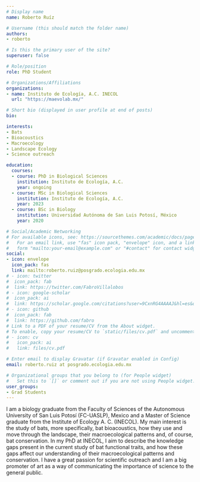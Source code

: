 ```yaml
---
# Display name
name: Roberto Ruíz 

# Username (this should match the folder name)
authors:
- roberto

# Is this the primary user of the site?
superuser: false

# Role/position
role: PhD Student

# Organizations/Affiliations
organizations:
- name: Instituto de Ecología, A.C. INECOL
  url: "https://maevolab.mx/"

# Short bio (displayed in user profile at end of posts)
bio: 

interests:
- Bats
- Bioacoustics
- Macroecology
- Landscape Ecology
- Science outreach

education:
  courses:
  - course: PhD in Biological Sciences
    institution: Instituto de Ecología, A.C. 
    year: ongoing
  - course: MSc in Biological Sciences
    institution: Instituto de Ecología, A.C. 
    year: 2023
  - course: BSc in Biology
    institution: Universidad Autónoma de San Luis Potosí, México
    year: 2020

# Social/Academic Networking
# For available icons, see: https://sourcethemes.com/academic/docs/page-builder/#icons
#   For an email link, use "fas" icon pack, "envelope" icon, and a link in the
#   form "mailto:your-email@example.com" or "#contact" for contact widget.
social:
- icon: envelope
  icon_pack: fas
  link: mailto:roberto.ruiz@posgrado.ecologia.edu.mx
# - icon: twitter
#  icon_pack: fab
#  link: https://twitter.com/FabroVillalobos
# - icon: google-scholar
#  icon_pack: ai
#  link: https://scholar.google.com/citations?user=9CxnRG4AAAAJ&hl=es&oi=ao
# - icon: github
#  icon_pack: fab
#  link: https://github.com/fabro
# Link to a PDF of your resume/CV from the About widget.
# To enable, copy your resume/CV to `static/files/cv.pdf` and uncomment the lines below.
# - icon: cv
#   icon_pack: ai
#   link: files/cv.pdf

# Enter email to display Gravatar (if Gravatar enabled in Config)
email: roberto.ruiz at posgrado.ecologia.edu.mx

# Organizational groups that you belong to (for People widget)
#   Set this to `[]` or comment out if you are not using People widget.
user_groups:
- Grad Students
---
```


I am a biology graduate from the Faculty of Sciences of the Autonomous University of San Luis Potosí (FC-UASLP), Mexico and a Master of Science graduate from the Institute of Ecology A. C. (INECOL). My main interest is the study of bats, more specifically, bat bioacoustics, how they use and move through the landscape, their macroecological patterns and, of course, bat conservation. In my PhD at INECOL, I aim to describe the knowledge gaps present in the current study of bat functional traits, and how these gaps affect our understanding of their macroecological patterns and conservation. I have a great passion for scientific outreach and I am a big promoter of art as a way of communicating the importance of science to the general public.

